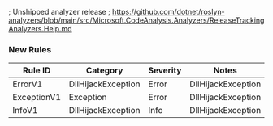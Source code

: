 ﻿; Unshipped analyzer release
; https://github.com/dotnet/roslyn-analyzers/blob/main/src/Microsoft.CodeAnalysis.Analyzers/ReleaseTrackingAnalyzers.Help.md

### New Rules

Rule ID | Category | Severity | Notes
--------|----------|----------|-------
ErrorV1 | DllHijackException | Error | DllHijackException
ExceptionV1 | Exception | Error | DllHijackException
InfoV1 | DllHijackException | Info | DllHijackException